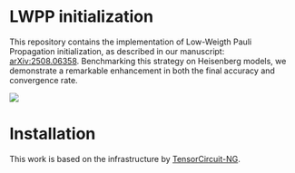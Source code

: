 # LWPP initialization

This repository contains the implementation of Low-Weigth Pauli Propagation initialization, as described in our manuscript: [arXiv:2508.06358](https://arxiv.org/abs/2508.06358). Benchmarking this strategy on Heisenberg models, we demonstrate a remarkable enhancement in both the final accuracy and convergence rate.

![](../fig/accuracy.png)

# Installation

This work is based on the infrastructure by [TensorCircuit-NG](https://github.com/tensorcircuit/tensorcircuit-ng).